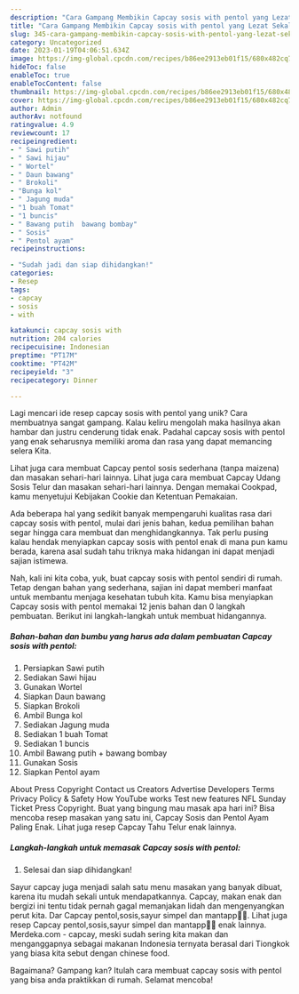 ```yaml
---
description: "Cara Gampang Membikin Capcay sosis with pentol yang Lezat Sekali"
title: "Cara Gampang Membikin Capcay sosis with pentol yang Lezat Sekali"
slug: 345-cara-gampang-membikin-capcay-sosis-with-pentol-yang-lezat-sekali
category: Uncategorized
date: 2023-01-19T04:06:51.634Z
image: https://img-global.cpcdn.com/recipes/b86ee2913eb01f15/680x482cq70/capcay-sosis-with-pentol-foto-resep-utama.jpg
hideToc: false
enableToc: true
enableTocContent: false
thumbnail: https://img-global.cpcdn.com/recipes/b86ee2913eb01f15/680x482cq70/capcay-sosis-with-pentol-foto-resep-utama.jpg
cover: https://img-global.cpcdn.com/recipes/b86ee2913eb01f15/680x482cq70/capcay-sosis-with-pentol-foto-resep-utama.jpg
author: Admin
authorAv: notfound
ratingvalue: 4.9
reviewcount: 17
recipeingredient:
- " Sawi putih"
- " Sawi hijau"
- " Wortel"
- " Daun bawang"
- " Brokoli"
- "Bunga kol"
- " Jagung muda"
- "1 buah Tomat"
- "1 buncis"
- " Bawang putih  bawang bombay"
- " Sosis"
- " Pentol ayam"
recipeinstructions:

- "Sudah jadi dan siap dihidangkan!"
categories:
- Resep
tags:
- capcay
- sosis
- with

katakunci: capcay sosis with 
nutrition: 204 calories
recipecuisine: Indonesian
preptime: "PT17M"
cooktime: "PT42M"
recipeyield: "3"
recipecategory: Dinner

---
```





Lagi mencari ide resep capcay sosis with pentol yang unik? Cara membuatnya sangat gampang. Kalau keliru mengolah maka hasilnya akan hambar dan justru cenderung tidak enak. Padahal capcay sosis with pentol yang enak seharusnya memiliki aroma dan rasa yang dapat memancing selera Kita.





Lihat juga cara membuat Capcay pentol sosis sederhana (tanpa maizena) dan masakan sehari-hari lainnya. Lihat juga cara membuat Capcay Udang Sosis Telur dan masakan sehari-hari lainnya. Dengan memakai Cookpad, kamu menyetujui Kebijakan Cookie dan Ketentuan Pemakaian.

Ada beberapa hal yang sedikit banyak mempengaruhi kualitas rasa dari capcay sosis with pentol, mulai dari jenis bahan, kedua pemilihan bahan segar hingga cara membuat dan menghidangkannya. Tak perlu pusing kalau hendak menyiapkan capcay sosis with pentol enak di mana pun kamu berada, karena asal sudah tahu triknya maka hidangan ini dapat menjadi sajian istimewa.






Nah, kali ini kita coba, yuk, buat capcay sosis with pentol sendiri di rumah. Tetap dengan bahan yang sederhana, sajian ini dapat memberi manfaat untuk membantu menjaga kesehatan tubuh kita. Kamu bisa menyiapkan Capcay sosis with pentol memakai 12 jenis bahan dan 0 langkah pembuatan. Berikut ini langkah-langkah untuk membuat hidangannya.

<!--inarticleads1-->

##### Bahan-bahan dan bumbu yang harus ada dalam pembuatan Capcay sosis with pentol:

1. Persiapkan  Sawi putih
1. Sediakan  Sawi hijau
1. Gunakan  Wortel
1. Siapkan  Daun bawang
1. Siapkan  Brokoli
1. Ambil Bunga kol
1. Sediakan  Jagung muda
1. Sediakan 1 buah Tomat
1. Sediakan 1 buncis
1. Ambil  Bawang putih + bawang bombay
1. Gunakan  Sosis
1. Siapkan  Pentol ayam


About Press Copyright Contact us Creators Advertise Developers Terms Privacy Policy &amp; Safety How YouTube works Test new features NFL Sunday Ticket Press Copyright. Buat yang bingung mau masak apa hari ini? Bisa mencoba resep masakan yang satu ini, Capcay Sosis dan Pentol Ayam Paling Enak. Lihat juga resep Capcay Tahu Telur enak lainnya. 

<!--inarticleads2-->

##### Langkah-langkah untuk memasak Capcay sosis with pentol:


1. Selesai dan siap dihidangkan!

Sayur capcay juga menjadi salah satu menu masakan yang banyak dibuat, karena itu mudah sekali untuk mendapatkannya. Capcay, makan enak dan bergizi ini tentu tidak pernah gagal memanjakan lidah dan mengenyangkan perut kita. Dar Capcay pentol,sosis,sayur simpel dan mantapp👍🏻. Lihat juga resep Capcay pentol,sosis,sayur simpel dan mantapp👍🏻 enak lainnya. Merdeka.com - capcay, meski sudah sering kita makan dan menganggapnya sebagai makanan Indonesia ternyata berasal dari Tiongkok yang biasa kita sebut dengan chinese food. 

Bagaimana? Gampang kan? Itulah cara membuat capcay sosis with pentol yang bisa anda praktikkan di rumah. Selamat mencoba!
